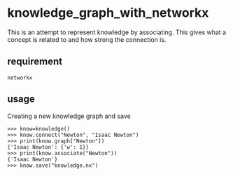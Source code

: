 # knowledge_graph_with_networkx
This is an attempt to represent knowledge by associating. This gives what a concept is related to and how strong the connection is.

## requirement
```
networkx
```

## usage
Creating a new knowledge graph and save
```
>>> know=knowledge()
>>> know.connect("Newton", "Isaac Newton")
>>> print(know.graph["Newton"])
{'Isaac Newton': {'w': 1}}
>>> print(know.associate("Newton"))
{'Isaac Newton'}
>>> know.save("knowledge.nx")
```
